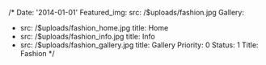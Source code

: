 /*
Date: '2014-01-01'
Featured_img: 
  src: /$uploads/fashion.jpg
Gallery:
- src: /$uploads/fashion_home.jpg
  title: Home
- src: /$uploads/fashion_info.jpg
  title: Info
- src: /$uploads/fashion_gallery.jpg
  title: Gallery
Priority: 0
Status: 1
Title: Fashion
*/
